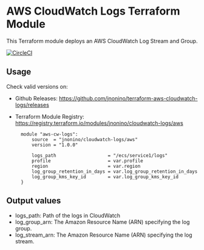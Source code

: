 # AWS CloudWatch Logs Terraform Module #

This Terraform module deploys an AWS CloudWatch Log Stream and Group.

[![CircleCI](https://circleci.com/gh/jnonino/terraform-aws-cloudwatch-logs/tree/master.svg?style=svg)](https://circleci.com/gh/jnonino/terraform-aws-cloudwatch-logs/tree/master)

## Usage

Check valid versions on:
* Github Releases: <https://github.com/jnonino/terraform-aws-cloudwatch-logs/releases>
* Terraform Module Registry: <https://registry.terraform.io/modules/jnonino/cloudwatch-logs/aws>

        module "aws-cw-logs": 
            source  = "jnonino/cloudwatch-logs/aws"
            version = "1.0.0"

            logs_path                   = "/ecs/service1/logs"
            profile                     = var.profile
            region                      = var.region
            log_group_retention_in_days = var.log_group_retention_in_days
            log_group_kms_key_id        = var.log_group_kms_key_id
        }

## Output values

* logs_path: Path of the logs in CloudWatch
* log_group_arn: The Amazon Resource Name (ARN) specifying the log group.
* log_stream_arn: The Amazon Resource Name (ARN) specifying the log stream.
